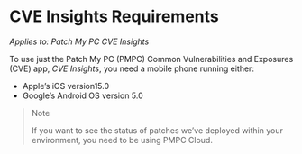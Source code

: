 # CVE Insights Requirements

_Applies to: Patch My PC CVE Insights_

To use just the Patch My PC (PMPC) Common Vulnerabilities and Exposures (CVE) app, _CVE Insights_, you need a mobile phone running either:

* Apple’s iOS version15.0
* Google’s Android OS version 5.0

> Note
>
> If you want to see the status of patches we’ve deployed within your environment, you need to be using PMPC Cloud.